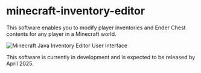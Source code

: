# minecraft-inventory-editor

This software enables you to modify player inventories and Ender Chest contents for any player in a Minecraft world.

![Minecraft Java Inventory Editor User Interface](img/minecraft_java_inventory_editor.png)

This software is currently in development and is expected to be released by April 2025.
